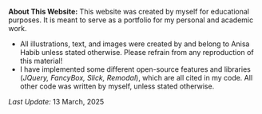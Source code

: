 **About This Website:**
This website was created by myself for educational purposes. It is meant to serve as a portfolio for my personal and academic work.
- All illustrations, text, and images were created by and belong to Anisa Habib unless stated otherwise. Please refrain from any reproduction of this material!
- I have implemented some different open-source features and libraries (*JQuery, FancyBox, Slick, Remodal*), which are all cited in my code. All other code was written by myself, unless stated otherwise.

_Last Update:_ 13 March, 2025
